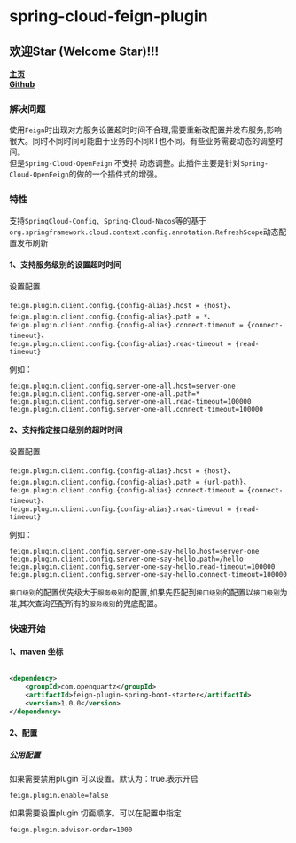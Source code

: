 # spring-cloud-feign-plugin

## 欢迎Star (Welcome Star)!!!
**[主页](https://svnlab.github.io/)** \
**[Github](https://github.com/openquartz/spring-cloud-feign-plugin)**


### 解决问题

使用`Feign`时出现对方服务设置超时时间不合理,需要重新改配置并发布服务,影响很大。同时不同时间可能由于业务的不同RT也不同。有些业务需要动态的调整时间。\
但是`Spring-Cloud-OpenFeign` 不支持 动态调整。此插件主要是针对`Spring-Cloud-OpenFeign`的做的一个插件式的增强。

### 特性
支持`SpringCloud-Config`、`Spring-Cloud-Nacos`等的基于`org.springframework.cloud.context.config.annotation.RefreshScope`动态配置发布刷新

#### 1、支持服务级别的设置超时时间
设置配置

`feign.plugin.client.config.{config-alias}.host = {host}`、\
`feign.plugin.client.config.{config-alias}.path = *`、\
`feign.plugin.client.config.{config-alias}.connect-timeout = {connect-timeout}`、\
`feign.plugin.client.config.{config-alias}.read-timeout = {read-timeout}`

例如：

```properties
feign.plugin.client.config.server-one-all.host=server-one
feign.plugin.client.config.server-one-all.path=*
feign.plugin.client.config.server-one-all.read-timeout=100000
feign.plugin.client.config.server-one-all.connect-timeout=100000
```

#### 2、支持指定接口级别的超时时间

设置配置

`feign.plugin.client.config.{config-alias}.host = {host}`、\
`feign.plugin.client.config.{config-alias}.path = {url-path}`、\
`feign.plugin.client.config.{config-alias}.connect-timeout = {connect-timeout}`、\
`feign.plugin.client.config.{config-alias}.read-timeout = {read-timeout}`

例如：

```properties
feign.plugin.client.config.server-one-say-hello.host=server-one
feign.plugin.client.config.server-one-say-hello.path=/hello
feign.plugin.client.config.server-one-say-hello.read-timeout=100000
feign.plugin.client.config.server-one-say-hello.connect-timeout=100000
```

`接口级别`的配置优先级大于`服务级别`的配置,如果先匹配到`接口级别`的配置以`接口级别`为准,其次查询匹配所有的`服务级别`的兜底配置。

### 快速开始

#### 1、maven 坐标

```xml

<dependency>
    <groupId>com.openquartz</groupId>
    <artifactId>feign-plugin-spring-boot-starter</artifactId>
    <version>1.0.0</version>
</dependency>
```

#### 2、配置
##### 公用配置
如果需要禁用plugin 可以设置。默认为：true.表示开启

```properties
feign.plugin.enable=false
```

如果需要设置plugin 切面顺序。可以在配置中指定

```properties
feign.plugin.advisor-order=1000
```

